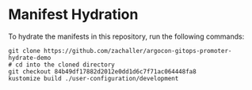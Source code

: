 # Manifest Hydration

To hydrate the manifests in this repository, run the following commands:

```shell
git clone https://github.com/zachaller/argocon-gitops-promoter-hydrate-demo
# cd into the cloned directory
git checkout 84b49df17882d2012e0dd1d6c7f71ac064448fa8
kustomize build ./user-configuration/development
```
